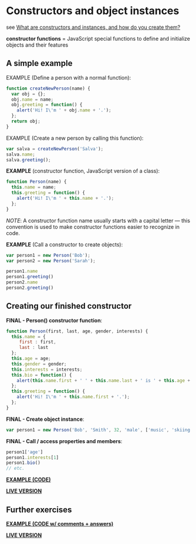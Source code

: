 # Constructors and object instances

see [What are constructors and instances, and how do you create them?](https://developer.mozilla.org/en-US/docs/Learn/JavaScript/Objects/Object-oriented_JS#Constructors_and_object_instances)

**constructor functions** = JavaScript special functions to define and initialize objects and their features

## A simple example

EXAMPLE (Define a person with a normal function):

```javascript
function createNewPerson(name) {
  var obj = {};
  obj.name = name;
  obj.greeting = function() {
    alert('Hi! I\'m ' + obj.name + '.');
  };
  return obj;
}
```

EXAMPLE (Create a new person by calling this function):

```javascript
var salva = createNewPerson('Salva');
salva.name;
salva.greeting();
```

**EXAMPLE** (constructor function, JavaScript version of a class):

```javascript
function Person(name) {
  this.name = name;
  this.greeting = function() {
    alert('Hi! I\'m ' + this.name + '.');
  };
}
```

*NOTE*: A constructor function name usually starts with a capital letter — this convention is used to make constructor functions easier to recognize in code.

**EXAMPLE** (Call a constructor to create objects):

```javascript
var person1 = new Person('Bob');
var person2 = new Person('Sarah');
```

```javascript
person1.name
person1.greeting()
person2.name
person2.greeting()
```

## Creating our finished constructor

**FINAL - Person() constructor function**:

```javascript
function Person(first, last, age, gender, interests) {
  this.name = {
     first : first,
     last : last
  };
  this.age = age;
  this.gender = gender;
  this.interests = interests;
  this.bio = function() {
    alert(this.name.first + ' ' + this.name.last + ' is ' + this.age + ' years old. He likes ' + this.interests[0] + ' and ' + this.interests[1] + '.');
  };
  this.greeting = function() {
    alert('Hi! I\'m ' + this.name.first + '.');
  };
}
```

**FINAL - Create object instance**:

```javascript
var person1 = new Person('Bob', 'Smith', 32, 'male', ['music', 'skiing']);
```

**FINAL - Call / access properties and members**:

```javascript
person1['age']
person1.interests[1]
person1.bio()
// etc.
```

**[EXAMPLE (CODE)](https://github.com/mdn/learning-area/blob/master/javascript/oojs/introduction/oojs-class-finished.html)**

**[LIVE VERSION](https://mdn.github.io/learning-area/javascript/oojs/introduction/oojs-class-finished.html)**

## Further exercises

**[EXAMPLE (CODE w/ comments + answers)](https://github.com/mdn/learning-area/blob/master/javascript/oojs/introduction/oojs-class-further-exercises.html)**

**[LIVE VERSION](https://mdn.github.io/learning-area/javascript/oojs/introduction/oojs-class-further-exercises.html)**